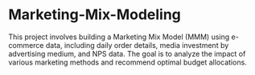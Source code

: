 # Marketing-Mix-Modeling
This project involves building a Marketing Mix Model (MMM) using e-commerce data, including daily order details, media investment by advertising medium, and NPS data. The goal is to analyze the impact of various marketing methods and recommend optimal budget allocations.
